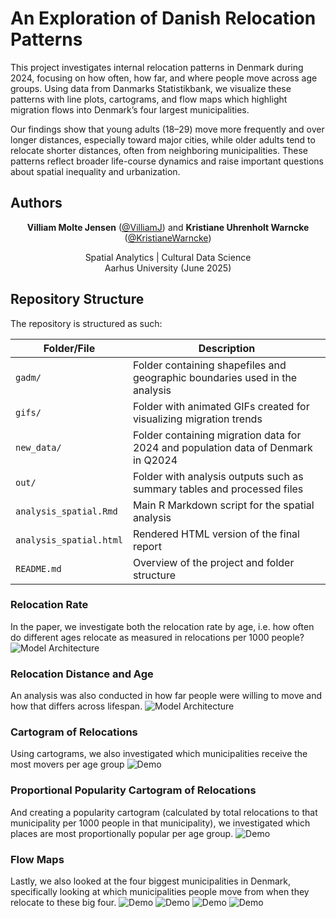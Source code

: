 # **An Exploration of Danish Relocation Patterns** 

This project investigates internal relocation patterns in Denmark during 2024, focusing on how often, how far, and where people move across age groups. Using data from Danmarks Statistikbank, we visualize these patterns with line plots, cartograms, and flow maps which highlight migration flows into Denmark’s four largest municipalities.

Our findings show that young adults (18–29) move more frequently and over longer distances, especially toward major cities, while older adults tend to relocate shorter distances, often from neighboring municipalities. These patterns reflect broader life-course dynamics and raise important questions about spatial inequality and urbanization.


## Authors 
<p align="center">
  <strong>Villiam Molte Jensen</strong> (<a href="https://github.com/VilliamJ">@VilliamJ</a>) and
  <strong>Kristiane Uhrenholt Warncke</strong> (<a href="https://github.com/KristianeWarncke">@KristianeWarncke</a>)
</p>

<p align="center">
  Spatial Analytics | Cultural Data Science  
  <br>
  Aarhus University (June 2025)
</p>


## Repository Structure

The repository is structured as such:

| Folder/File               | Description                                                                 |
|--------------------------|-----------------------------------------------------------------------------|
| `gadm/`                  | Folder containing shapefiles and geographic boundaries used in the analysis |
| `gifs/`                  | Folder with animated GIFs created for visualizing migration trends          |
| `new_data/`              | Folder containing migration data for 2024 and population data of Denmark in Q2024 |
| `out/`                   | Folder with analysis outputs such as summary tables and processed files     |
| `analysis_spatial.Rmd`   | Main R Markdown script for the spatial analysis                             |
| `analysis_spatial.html`  | Rendered HTML version of the final report                                   |
| `README.md`              | Overview of the project and folder structure                                |

### Relocation Rate
In the paper, we investigate both the relocation rate by age, i.e. how often do different ages relocate as measured in relocations per 1000 people?
![Model Architecture](out/relocation_rate_by_age.png)


### Relocation Distance and Age
An analysis was also conducted in how far people were willing to move and how that differs across lifespan.
![Model Architecture](out/mean_distance_by_age_colored.png)


### Cartogram of Relocations
Using cartograms, we also investigated which municipalities receive the most movers per age group
![Demo](gifs/relocation_cartogram.gif)


### Proportional Popularity Cartogram of Relocations
And creating a popularity cartogram (calculated by total relocations to that municipality per 1000 people in that municipality), we investigated which places are most proportionally popular per age group.
![Demo](gifs/popularity_cartogram.gif)


### Flow Maps
Lastly, we also looked at the four biggest municipalities in Denmark, specifically looking at which municipalities people move from when they relocate to these big four.
![Demo](gifs/migration_flows_København.gif)
![Demo](gifs/migration_flows_Aarhus.gif)
![Demo](gifs/migration_flows_Aalborg.gif)
![Demo](gifs/migration_flows_Odense.gif)
